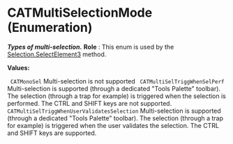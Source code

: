 # CATMultiSelectionMode (Enumeration)

**_Types of multi-selection._**
**Role** : This enum is used by the [Selection.SelectElement3](../InfInterfaces/interface_Selection_18040.htm#SelectElement3) method.

**Values:**

` CATMonoSel`      Multi-selection is not supported
` CATMultiSelTriggWhenSelPerf`      Multi-selection is supported (through a dedicated "Tools Palette" toolbar). The selection (through a trap for example) is triggered when the selection is performed.
The CTRL and SHIFT keys are not supported.
` CATMultiSelTriggWhenUserValidatesSelection`      Multi-selection is supported (through a dedicated "Tools Palette" toolbar). The selection (through a trap for example) is triggered when the user validates the selection.
The CTRL and SHIFT keys are supported.